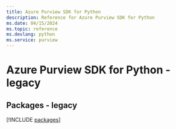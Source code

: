 ```yaml
---
title: Azure Purview SDK for Python
description: Reference for Azure Purview SDK for Python
ms.date: 04/15/2024
ms.topic: reference
ms.devlang: python
ms.service: purview
---
```

# Azure Purview SDK for Python - legacy
## Packages - legacy
[!INCLUDE [packages](purview-index.md)]